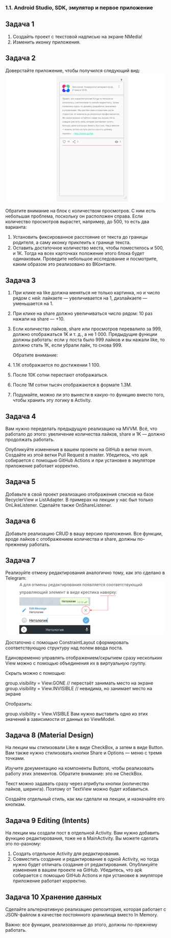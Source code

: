 ### 1.1. Android Studio, SDK, эмулятор и первое приложение

## Задача 1
1. Создайть проект с текстовой надписью на экране NMedia!
2. Изменить иконку приложения.

## Задача 2
Доверстайте приложение, чтобы получился следующий вид:
![](https://github.com/IrinaAlMakarova/NMedia/blob/main/pic/layout.png?raw=true)

Обратите внимание на блок с количеством просмотров. С ним есть небольшая проблема, поскольку он расположен справа. Если количество просмотров вырастет, например, до 500, то есть два варианта:
1. Установить фиксированное расстояние от текста до границы родителя, а саму иконку приклеить к границе текста.
2. Оставить достаточное количество места, чтобы поместилось и 500, и 1К. Тогда на всех карточках положение этого блока будет одинаковым.
Проведите небольшое исследование и посмотрите, каким образом это реализовано во ВКонтакте.

## Задача 3
1. При клике на like должна меняться не только картинка, но и число рядом с ней: лайкаете — увеличивается на 1, дизлайкаете — уменьшается на 1. 
2. При клике на share должно увеличиваться число рядом: 10 раз нажали на share — +10.
3. Если количество лайков, share или просмотров перевалило за 999, должно отображаться 1K и т. д., а не 1 000. Предыдущие функции должны работать: если у поста было 999 лайков и вы нажали like, то должно стать 1К, если убрали лайк, то снова 999.
   
   Обратите внимание:
1. 1.1К отображается по достижении 1 100.
2. После 10К сотни перестают отображаться.
3. После 1M сотни тысяч отображаются в формате 1.3M.
4. Подумайте, можно ли это вынести в какую-то функцию вместо того, чтобы хранить эту логику в Activity.

## Задача 4
Вам нужно переделать предыдущую реализацию на MVVM. Всё, что работало до этого: увеличение количества лайков, share и 1K — должно продолжать работать.

Опубликуйте изменения в вашем проекте на GitHub в ветке mvvm. Создайте из этой ветки Pull Request в master. Убедитесь, что apk собирается с помощью GitHub Actions и при установке в эмуляторе приложение работает корректно.

## Задача 5
Добавьте в свой проект реализацию отображения списков на базе RecyclerView и ListAdapter.
В примерах на лекции у нас был только OnLikeListener. Сделайте также OnShareListener.

## Задача 6
Добавьте реализацию CRUD в вашу версию приложения. Все функции, вроде лайков с отображением количества и share, должны по-прежнему работать.

## Задача 7
Реализуйте отмену редактирования аналогично тому, как это сделано в Telegram:
![](https://github.com/IrinaAlMakarova/NMedia/blob/CRUD_Cancel/pic/cancel.png?raw=true)

Достаточно с помощью ConstraintLayout сформировать соответствующую структуру над полем ввода поста.

Единовременно управлять отображением/скрытием сразу нескольких View можно с помощью объединения их в виртуальную группу.

Скрыть можно с помощью:

group.visibility = View.GONE // перестаёт занимать место на экране
group.visibility = View.INVISIBLE // невидима, но занимает место на экране

Отобразить:

group.visibility = View.VISIBLE
Вам нужно выставить одно из этих значений в зависимости от данных во ViewModel.

## Задача 8 (Material Design)
На лекции мы стилизовали Like в виде CheckBox, а затем в виде Button. Вам также нужно стилизовать кнопки Share и Options — меню с тремя точками.

Изучите документацию на компоненты Buttons, чтобы реализовать работу этих элементов. Обратите внимание: это не CheckBox.

Текст можно задавать сразу через атрибуты кнопки (количество лайков, шеринга). Поэтому от TextView можно будет избавиться.

Создайте отдельный стиль, как мы сделали на лекции, и назначайте его кнопкам.

## Задача 9 Editing (Intents)
На лекции мы создали пост в отдельной Activity. Вам нужно добавить функцию редактирования, тоже не в MainActivity. Вы можете сделать это по-разному:

1. Создать отдельное Activity для редактирования.
2. Совместить создание и редактирование в одной Activity, но тогда нужно будет отличать создание от редактирования.
Опубликуйте изменения в вашем проекте на GitHub. Убедитесь, что apk собирается с помощью GitHub Actions и при установке в эмуляторе приложение работает корректно.

## Задача 10 Хранение данных
Сделайте альтернативную реализацию репозитория, которая работает с JSON-файлом в качестве постоянного хранилища вместо In Memory.

Важно: все функции, реализованные до этого, должны по-прежнему работать.
